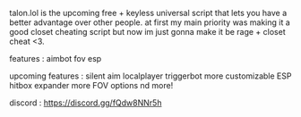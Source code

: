 talon.lol is the upcoming free + keyless universal script that lets you have a better advantage over other people. at first my main priority was making it a good closet cheating script but now im just gonna make it be rage + closet cheat <3.

features :
aimbot
fov
esp

upcoming features :
silent aim
localplayer
triggerbot
more customizable ESP
hitbox expander
more FOV options
nd more!

discord : https://discord.gg/fQdw8NNr5h
